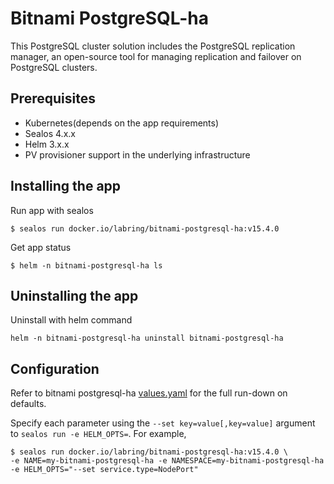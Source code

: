 # Bitnami PostgreSQL-ha

This PostgreSQL cluster solution includes the PostgreSQL replication manager, an open-source tool for managing replication and failover on PostgreSQL clusters.

## Prerequisites

- Kubernetes(depends on the app requirements)
- Sealos 4.x.x
- Helm 3.x.x
- PV provisioner support in the underlying infrastructure

## Installing the app

Run app with sealos

```shell
$ sealos run docker.io/labring/bitnami-postgresql-ha:v15.4.0
```

Get app status

```shell
$ helm -n bitnami-postgresql-ha ls
```

## Uninstalling the app

Uninstall with helm command

```shell
helm -n bitnami-postgresql-ha uninstall bitnami-postgresql-ha
```

## Configuration

Refer to bitnami postgresql-ha [values.yaml](https://github.com/bitnami/charts/blob/main/bitnami/postgresql-ha/values.yaml) for the full run-down on defaults.

Specify each parameter using the `--set key=value[,key=value]` argument to `sealos run -e HELM_OPTS=`. For example,

```shell
$ sealos run docker.io/labring/bitnami-postgresql-ha:v15.4.0 \
-e NAME=my-bitnami-postgresql-ha -e NAMESPACE=my-bitnami-postgresql-ha -e HELM_OPTS="--set service.type=NodePort"
```
